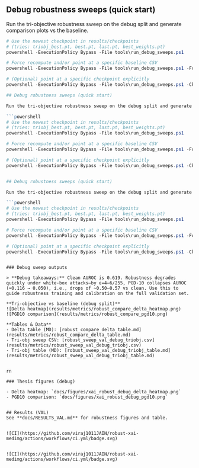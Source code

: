 ﻿## Debug robustness sweeps (quick start)

Run the tri-objective robustness sweep on the debug split and generate comparison plots vs the baseline.

```powershell
# Use the newest checkpoint in results/checkpoints
# (tries: triobj_best.pt, best.pt, last.pt, best_weights.pt)
powershell -ExecutionPolicy Bypass -File tools\run_debug_sweeps.ps1

# Force recompute and/or point at a specific baseline CSV
powershell -ExecutionPolicy Bypass -File tools\run_debug_sweeps.ps1 -Force -BaseCsv results\metrics\robust_sweep_val_debug.csv

# (Optional) point at a specific checkpoint explicitly
powershell -ExecutionPolicy Bypass -File tools\run_debug_sweeps.ps1 -Ckpt results\checkpoints\triobj_best.pt

## Debug robustness sweeps (quick start)

Run the tri-objective robustness sweep on the debug split and generate comparison plots vs the baseline.

```powershell
# Use the newest checkpoint in results/checkpoints
# (tries: triobj_best.pt, best.pt, last.pt, best_weights.pt)
powershell -ExecutionPolicy Bypass -File tools\run_debug_sweeps.ps1

# Force recompute and/or point at a specific baseline CSV
powershell -ExecutionPolicy Bypass -File tools\run_debug_sweeps.ps1 -Force -BaseCsv results\metrics\robust_sweep_val_debug.csv

# (Optional) point at a specific checkpoint explicitly
powershell -ExecutionPolicy Bypass -File tools\run_debug_sweeps.ps1 -Ckpt results\checkpoints\triobj_best.pt


## Debug robustness sweeps (quick start)

Run the tri-objective robustness sweep on the debug split and generate comparison plots vs the baseline.

```powershell
# Use the newest checkpoint in results/checkpoints
# (tries: triobj_best.pt, best.pt, last.pt, best_weights.pt)
powershell -ExecutionPolicy Bypass -File tools\run_debug_sweeps.ps1

# Force recompute and/or point at a specific baseline CSV
powershell -ExecutionPolicy Bypass -File tools\run_debug_sweeps.ps1 -Force -BaseCsv results\metrics\robust_sweep_val_debug.csv

# (Optional) point at a specific checkpoint explicitly
powershell -ExecutionPolicy Bypass -File tools\run_debug_sweeps.ps1 -Ckpt results\checkpoints\triobj_best.pt

```
```

### Debug sweep outputs

> **Debug takeaways:** Clean AUROC is 0.619. Robustness degrades quickly under white-box attacks—by ε=4–6/255, PGD-10 collapses AUROC (≈0.116 → 0.050), i.e., drops of ~0.50–0.57 vs clean. Use this to guide robustness training and calibration on the full validation set.

**Tri-objective vs baseline (debug split)**  
![Delta heatmap](results/metrics/robust_compare_delta_heatmap.png)
![PGD10 comparison](results/metrics/robust_compare_pgd10.png)

**Tables & Data**
- Delta table (MD): [robust_compare_delta_table.md](results/metrics/robust_compare_delta_table.md)
- Tri-obj sweep CSV: [robust_sweep_val_debug_triobj.csv](results/metrics/robust_sweep_val_debug_triobj.csv)
- Tri-obj table (MD): [robust_sweep_val_debug_triobj_table.md](results/metrics/robust_sweep_val_debug_triobj_table.md)


rn

### Thesis figures (debug)

- Delta heatmap: `docs/figures/xai_robust_debug_delta_heatmap.png`
- PGD10 comparison: `docs/figures/xai_robust_debug_pgd10.png`


## Results (VAL)
See **docs/RESULTS_VAL.md** for robustness figures and table.


![CI](https://github.com/viraj1011JAIN/robust-xai-medimg/actions/workflows/ci.yml/badge.svg)


![CI](https://github.com/viraj1011JAIN/robust-xai-medimg/actions/workflows/ci.yml/badge.svg)

